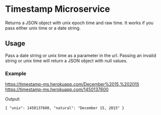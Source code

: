 # Timestamp Microservice
Returns a JSON object with unix epoch time and raw time. It works if you pass either unix time or a date string.

## Usage
Pass a date string or unix time as a parameter in the url. Passing an invalid string or unix time will return a JSON object with null values.

### Example

https://timestamp-ms.herokuapp.com/December%2015,%202015
https://timestamp-ms.herokuapp.com/1450137600

Output:

`{ "unix": 1450137600, "natural": "December 15, 2015" }`

